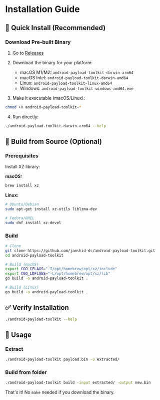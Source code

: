 # Installation Guide

## 🚀 Quick Install (Recommended)

### Download Pre-built Binary

1. Go to [Releases](https://github.com/jamshid-ds/android-payload-toolkit/releases)
2. Download the binary for your platform:
   - macOS M1/M2: `android-payload-toolkit-darwin-arm64`
   - macOS Intel: `android-payload-toolkit-darwin-amd64`
   - Linux: `android-payload-toolkit-linux-amd64`
   - Windows: `android-payload-toolkit-windows-amd64.exe`

3. Make it executable (macOS/Linux):
```bash
chmod +x android-payload-toolkit-*
```

4. Run directly:
```bash
./android-payload-toolkit-darwin-arm64 --help
```

## 🔨 Build from Source (Optional)

### Prerequisites

Install XZ library:

**macOS:**
```bash
brew install xz
```

**Linux:**
```bash
# Ubuntu/Debian
sudo apt-get install xz-utils liblzma-dev

# Fedora/RHEL
sudo dnf install xz-devel
```

### Build

```bash
# Clone
git clone https://github.com/jamshid-ds/android-payload-toolkit.git
cd android-payload-toolkit

# Build (macOS)
export CGO_CFLAGS="-I/opt/homebrew/opt/xz/include"
export CGO_LDFLAGS="-L/opt/homebrew/opt/xz/lib"
go build -o android-payload-toolkit .

# Build (Linux)
go build -o android-payload-toolkit .
```

## ✅ Verify Installation

```bash
./android-payload-toolkit --help
```

## 📝 Usage

### Extract
```bash
./android-payload-toolkit payload.bin -o extracted/
```

### Build from folder
```bash
./android-payload-toolkit build -input extracted/ -output new.bin
```

That's it! No `make` needed if you download the binary.